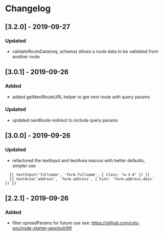 # Changelog

## [3.2.0] - 2019-09-27
### Updated
- validateRouteData(req, schema) allows a route data to be validated from another route

## [3.0.1] - 2019-09-26
### Added
- added getNextRouteURL helper to get next route with query params
### Updated
- updated nextRoute redirect to include query params


## [3.0.0] - 2019-09-26
### Updated
- refactored the textInput and textArea macros with better defaults, simpler use
```
  {{ textInput('fullname', 'form.fullname', { class: "w-3-4" }) }}
  {{ textArea('address', 'form.address', { hint: 'form.address.desc' }) }}
```


## [2.2.1] - 2019-09-26
### Added
- filter spreadParams for future use 
  see: https://github.com/cds-snc/node-starter-app/pull/69
